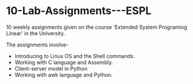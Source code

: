 # 10-Lab-Assignments---ESPL
10 weekly assignments given on the course 'Extended System Programing Linear' in the University.

The assignments involve- 
- Introducing to Linux OS and the Shell commands.
- Working with C language and Assembly.
- Client-server model in Python
- Working with awk language and Python.

